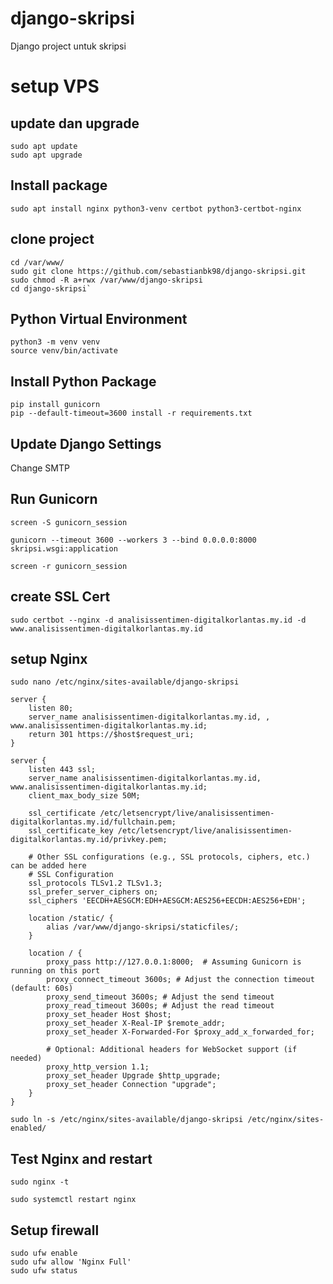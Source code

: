 # django-skripsi
Django project untuk skripsi

# setup VPS
## update dan upgrade
```
sudo apt update
sudo apt upgrade
```

## Install package
```
sudo apt install nginx python3-venv certbot python3-certbot-nginx
```

## clone project
```
cd /var/www/
sudo git clone https://github.com/sebastianbk98/django-skripsi.git
sudo chmod -R a+rwx /var/www/django-skripsi
cd django-skripsi`
```

## Python Virtual Environment
```
python3 -m venv venv
source venv/bin/activate
```

## Install Python Package
```
pip install gunicorn
pip --default-timeout=3600 install -r requirements.txt
```

## Update Django Settings
Change SMTP

## Run Gunicorn
```
screen -S gunicorn_session
```
```
gunicorn --timeout 3600 --workers 3 --bind 0.0.0.0:8000 skripsi.wsgi:application
```
```
screen -r gunicorn_session
```

## create SSL Cert
```
sudo certbot --nginx -d analisissentimen-digitalkorlantas.my.id -d www.analisissentimen-digitalkorlantas.my.id
```

## setup Nginx
```
sudo nano /etc/nginx/sites-available/django-skripsi
```
```
server {
    listen 80;
    server_name analisissentimen-digitalkorlantas.my.id, , www.analisissentimen-digitalkorlantas.my.id;
    return 301 https://$host$request_uri;
}

server {
    listen 443 ssl;
    server_name analisissentimen-digitalkorlantas.my.id, www.analisissentimen-digitalkorlantas.my.id;
    client_max_body_size 50M;
    
    ssl_certificate /etc/letsencrypt/live/analisissentimen-digitalkorlantas.my.id/fullchain.pem;
    ssl_certificate_key /etc/letsencrypt/live/analisissentimen-digitalkorlantas.my.id/privkey.pem;

    # Other SSL configurations (e.g., SSL protocols, ciphers, etc.) can be added here
    # SSL Configuration
    ssl_protocols TLSv1.2 TLSv1.3;
    ssl_prefer_server_ciphers on;
    ssl_ciphers 'EECDH+AESGCM:EDH+AESGCM:AES256+EECDH:AES256+EDH';
    
    location /static/ {
        alias /var/www/django-skripsi/staticfiles/;
    }

    location / {
        proxy_pass http://127.0.0.1:8000;  # Assuming Gunicorn is running on this port
        proxy_connect_timeout 3600s; # Adjust the connection timeout (default: 60s)
        proxy_send_timeout 3600s; # Adjust the send timeout
        proxy_read_timeout 3600s; # Adjust the read timeout
        proxy_set_header Host $host;
        proxy_set_header X-Real-IP $remote_addr;
        proxy_set_header X-Forwarded-For $proxy_add_x_forwarded_for;

        # Optional: Additional headers for WebSocket support (if needed)
        proxy_http_version 1.1;
        proxy_set_header Upgrade $http_upgrade;
        proxy_set_header Connection "upgrade";
    }
}
```
```
sudo ln -s /etc/nginx/sites-available/django-skripsi /etc/nginx/sites-enabled/
```

## Test Nginx and restart
```
sudo nginx -t
```
```
sudo systemctl restart nginx
```

## Setup firewall
```
sudo ufw enable
sudo ufw allow 'Nginx Full'
sudo ufw status
```
